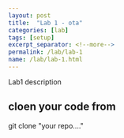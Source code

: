 ```yaml
---
layout: post
title:  "Lab 1 - ota"
categories: [lab]
tags: [setup]
excerpt_separator: <!--more-->
permalink: /lab/lab-1
name: /lab/lab-1.html
---
```


Lab1 description
<!--more-->



## cloen your code from

git clone "your repo...."
